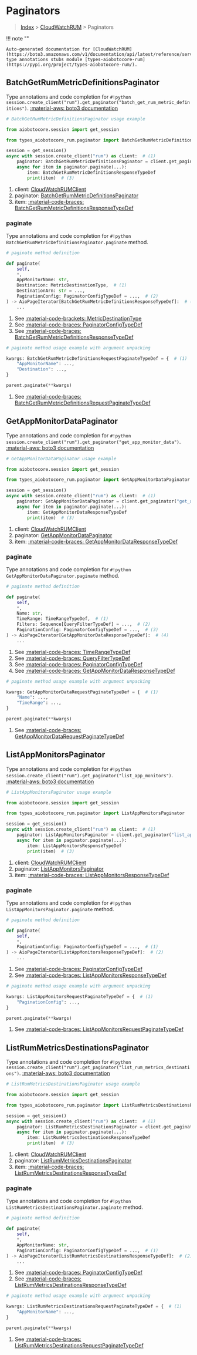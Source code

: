 # Paginators

> [Index](../README.md) > [CloudWatchRUM](./README.md) > Paginators

!!! note ""

    Auto-generated documentation for [CloudWatchRUM](https://boto3.amazonaws.com/v1/documentation/api/latest/reference/services/rum.html#cloudwatchrum)
    type annotations stubs module [types-aiobotocore-rum](https://pypi.org/project/types-aiobotocore-rum/).

## BatchGetRumMetricDefinitionsPaginator

Type annotations and code completion for `#!python session.create_client("rum").get_paginator("batch_get_rum_metric_definitions")`.
[:material-aws: boto3 documentation](https://boto3.amazonaws.com/v1/documentation/api/latest/reference/services/rum/paginator/BatchGetRumMetricDefinitions.html#CloudWatchRUM.Paginator.BatchGetRumMetricDefinitions)

```python
# BatchGetRumMetricDefinitionsPaginator usage example

from aiobotocore.session import get_session

from types_aiobotocore_rum.paginator import BatchGetRumMetricDefinitionsPaginator

session = get_session()
async with session.create_client("rum") as client:  # (1)
    paginator: BatchGetRumMetricDefinitionsPaginator = client.get_paginator("batch_get_rum_metric_definitions")  # (2)
    async for item in paginator.paginate(...):
        item: BatchGetRumMetricDefinitionsResponseTypeDef
        print(item)  # (3)
```

1. client: [CloudWatchRUMClient](./client.md)
2. paginator: [BatchGetRumMetricDefinitionsPaginator](./paginators.md#batchgetrummetricdefinitionspaginator)
3. item: [:material-code-braces: BatchGetRumMetricDefinitionsResponseTypeDef](./type_defs.md#batchgetrummetricdefinitionsresponsetypedef) 


### paginate

Type annotations and code completion for `#!python BatchGetRumMetricDefinitionsPaginator.paginate` method.

```python
# paginate method definition

def paginate(
    self,
    *,
    AppMonitorName: str,
    Destination: MetricDestinationType,  # (1)
    DestinationArn: str = ...,
    PaginationConfig: PaginatorConfigTypeDef = ...,  # (2)
) -> AioPageIterator[BatchGetRumMetricDefinitionsResponseTypeDef]:  # (3)
    ...
```

1. See [:material-code-brackets: MetricDestinationType](./literals.md#metricdestinationtype) 
2. See [:material-code-braces: PaginatorConfigTypeDef](./type_defs.md#paginatorconfigtypedef) 
3. See [:material-code-braces: BatchGetRumMetricDefinitionsResponseTypeDef](./type_defs.md#batchgetrummetricdefinitionsresponsetypedef) 


```python
# paginate method usage example with argument unpacking

kwargs: BatchGetRumMetricDefinitionsRequestPaginateTypeDef = {  # (1)
    "AppMonitorName": ...,
    "Destination": ...,
}

parent.paginate(**kwargs)
```

1. See [:material-code-braces: BatchGetRumMetricDefinitionsRequestPaginateTypeDef](./type_defs.md#batchgetrummetricdefinitionsrequestpaginatetypedef) 
## GetAppMonitorDataPaginator

Type annotations and code completion for `#!python session.create_client("rum").get_paginator("get_app_monitor_data")`.
[:material-aws: boto3 documentation](https://boto3.amazonaws.com/v1/documentation/api/latest/reference/services/rum/paginator/GetAppMonitorData.html#CloudWatchRUM.Paginator.GetAppMonitorData)

```python
# GetAppMonitorDataPaginator usage example

from aiobotocore.session import get_session

from types_aiobotocore_rum.paginator import GetAppMonitorDataPaginator

session = get_session()
async with session.create_client("rum") as client:  # (1)
    paginator: GetAppMonitorDataPaginator = client.get_paginator("get_app_monitor_data")  # (2)
    async for item in paginator.paginate(...):
        item: GetAppMonitorDataResponseTypeDef
        print(item)  # (3)
```

1. client: [CloudWatchRUMClient](./client.md)
2. paginator: [GetAppMonitorDataPaginator](./paginators.md#getappmonitordatapaginator)
3. item: [:material-code-braces: GetAppMonitorDataResponseTypeDef](./type_defs.md#getappmonitordataresponsetypedef) 


### paginate

Type annotations and code completion for `#!python GetAppMonitorDataPaginator.paginate` method.

```python
# paginate method definition

def paginate(
    self,
    *,
    Name: str,
    TimeRange: TimeRangeTypeDef,  # (1)
    Filters: Sequence[QueryFilterTypeDef] = ...,  # (2)
    PaginationConfig: PaginatorConfigTypeDef = ...,  # (3)
) -> AioPageIterator[GetAppMonitorDataResponseTypeDef]:  # (4)
    ...
```

1. See [:material-code-braces: TimeRangeTypeDef](./type_defs.md#timerangetypedef) 
2. See [:material-code-braces: QueryFilterTypeDef](./type_defs.md#queryfiltertypedef) 
3. See [:material-code-braces: PaginatorConfigTypeDef](./type_defs.md#paginatorconfigtypedef) 
4. See [:material-code-braces: GetAppMonitorDataResponseTypeDef](./type_defs.md#getappmonitordataresponsetypedef) 


```python
# paginate method usage example with argument unpacking

kwargs: GetAppMonitorDataRequestPaginateTypeDef = {  # (1)
    "Name": ...,
    "TimeRange": ...,
}

parent.paginate(**kwargs)
```

1. See [:material-code-braces: GetAppMonitorDataRequestPaginateTypeDef](./type_defs.md#getappmonitordatarequestpaginatetypedef) 
## ListAppMonitorsPaginator

Type annotations and code completion for `#!python session.create_client("rum").get_paginator("list_app_monitors")`.
[:material-aws: boto3 documentation](https://boto3.amazonaws.com/v1/documentation/api/latest/reference/services/rum/paginator/ListAppMonitors.html#CloudWatchRUM.Paginator.ListAppMonitors)

```python
# ListAppMonitorsPaginator usage example

from aiobotocore.session import get_session

from types_aiobotocore_rum.paginator import ListAppMonitorsPaginator

session = get_session()
async with session.create_client("rum") as client:  # (1)
    paginator: ListAppMonitorsPaginator = client.get_paginator("list_app_monitors")  # (2)
    async for item in paginator.paginate(...):
        item: ListAppMonitorsResponseTypeDef
        print(item)  # (3)
```

1. client: [CloudWatchRUMClient](./client.md)
2. paginator: [ListAppMonitorsPaginator](./paginators.md#listappmonitorspaginator)
3. item: [:material-code-braces: ListAppMonitorsResponseTypeDef](./type_defs.md#listappmonitorsresponsetypedef) 


### paginate

Type annotations and code completion for `#!python ListAppMonitorsPaginator.paginate` method.

```python
# paginate method definition

def paginate(
    self,
    *,
    PaginationConfig: PaginatorConfigTypeDef = ...,  # (1)
) -> AioPageIterator[ListAppMonitorsResponseTypeDef]:  # (2)
    ...
```

1. See [:material-code-braces: PaginatorConfigTypeDef](./type_defs.md#paginatorconfigtypedef) 
2. See [:material-code-braces: ListAppMonitorsResponseTypeDef](./type_defs.md#listappmonitorsresponsetypedef) 


```python
# paginate method usage example with argument unpacking

kwargs: ListAppMonitorsRequestPaginateTypeDef = {  # (1)
    "PaginationConfig": ...,
}

parent.paginate(**kwargs)
```

1. See [:material-code-braces: ListAppMonitorsRequestPaginateTypeDef](./type_defs.md#listappmonitorsrequestpaginatetypedef) 
## ListRumMetricsDestinationsPaginator

Type annotations and code completion for `#!python session.create_client("rum").get_paginator("list_rum_metrics_destinations")`.
[:material-aws: boto3 documentation](https://boto3.amazonaws.com/v1/documentation/api/latest/reference/services/rum/paginator/ListRumMetricsDestinations.html#CloudWatchRUM.Paginator.ListRumMetricsDestinations)

```python
# ListRumMetricsDestinationsPaginator usage example

from aiobotocore.session import get_session

from types_aiobotocore_rum.paginator import ListRumMetricsDestinationsPaginator

session = get_session()
async with session.create_client("rum") as client:  # (1)
    paginator: ListRumMetricsDestinationsPaginator = client.get_paginator("list_rum_metrics_destinations")  # (2)
    async for item in paginator.paginate(...):
        item: ListRumMetricsDestinationsResponseTypeDef
        print(item)  # (3)
```

1. client: [CloudWatchRUMClient](./client.md)
2. paginator: [ListRumMetricsDestinationsPaginator](./paginators.md#listrummetricsdestinationspaginator)
3. item: [:material-code-braces: ListRumMetricsDestinationsResponseTypeDef](./type_defs.md#listrummetricsdestinationsresponsetypedef) 


### paginate

Type annotations and code completion for `#!python ListRumMetricsDestinationsPaginator.paginate` method.

```python
# paginate method definition

def paginate(
    self,
    *,
    AppMonitorName: str,
    PaginationConfig: PaginatorConfigTypeDef = ...,  # (1)
) -> AioPageIterator[ListRumMetricsDestinationsResponseTypeDef]:  # (2)
    ...
```

1. See [:material-code-braces: PaginatorConfigTypeDef](./type_defs.md#paginatorconfigtypedef) 
2. See [:material-code-braces: ListRumMetricsDestinationsResponseTypeDef](./type_defs.md#listrummetricsdestinationsresponsetypedef) 


```python
# paginate method usage example with argument unpacking

kwargs: ListRumMetricsDestinationsRequestPaginateTypeDef = {  # (1)
    "AppMonitorName": ...,
}

parent.paginate(**kwargs)
```

1. See [:material-code-braces: ListRumMetricsDestinationsRequestPaginateTypeDef](./type_defs.md#listrummetricsdestinationsrequestpaginatetypedef) 
